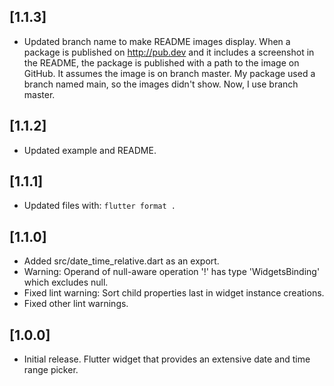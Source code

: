 ## [1.1.3]

- Updated branch name to make README images display.
When a package is published on http://pub.dev and it includes a screenshot in
the README, the package is published with a path to the image on GitHub.
It assumes the image is on branch master. My package used a branch named main,
so the images didn't show. Now, I use branch master.

## [1.1.2]

- Updated example and README.

## [1.1.1]

- Updated files with: `flutter format .`

## [1.1.0]

- Added src/date_time_relative.dart as an export.
- Warning: Operand of null-aware operation '!' has type 'WidgetsBinding' which excludes null.
- Fixed lint warning: Sort child properties last in widget instance creations.
- Fixed other lint warnings.

## [1.0.0]

- Initial release. Flutter widget that provides an extensive date and time range picker.

